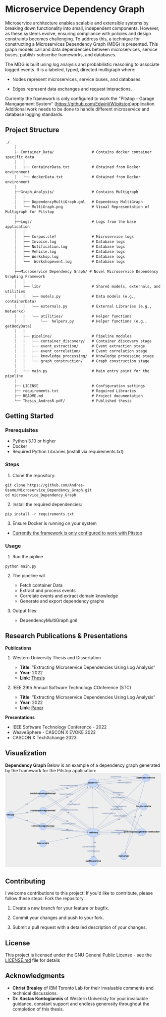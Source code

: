 # Microservice Dependency Graph

Microservice architecture enables scalable and extensible systems by breaking down functionality into small, independent components. However, as these systems evolve, ensuring compliance with policies and design constraints becomes challenging. To address this, a technique for constructing a Microservices Dependency Graph (MDG) is presented. This graph models call and data dependencies between microservices, service buses, publish-subscribe frameworks, and databases.

The MDG is built using log analysis and probabilistic reasoning to associate logged events. It is a labeled, typed, directed multigraph where:

* Nodes represent microservices, service buses, and databases.

* Edges represent data exchanges and request interactions.

Currently the framework is only configured to work the "Pitstop - Garage Mangagement System" (https://github.com/EdwinVW/pitstop)application. Additional work needs to be done to handle different microservice and database logging standards.

## Project Structure
    ./
        │
        ├──Container_Data/                 # Contains docker container specific data 
        │   │
        │   ├── ContainerData.txt          # Obtained from Docker environment
        │   └── dockerData.txt             # Obtained from Docker environment
        │
        ├──Graph_Analysis/                 # Contains Multigraph 
        │   │
        │   ├── DependencyMultiGraph.gml   # Dependency MultiGraph
        │   └── MultiGraph.png             # Visual Representation of Multigraph for Pitstop
        │ 
        ├──Logs/                           # Logs from the base application
        │   │
        │   ├── Corpus.clef                # Microservice logs
        │   ├── Invoice.log                # Database logs
        │   ├── Notification.log           # Database logs
        │   ├── Vehicle.log                # Database logs
        │   ├── Workshop.log               # Database logs
        │   └──  Workshopevent.log         # Database logs
        │
        ├──Microservice Dependency Graph/ # Novel Microservice Dependency Graphing Framework
        │   │
        │   ├── lib/                       # Shared models, externals, and utilities
        │   │   ├── models.py              # Data models (e.g., containerData)
        │   │   ├── externals.py           # External Libraries (e.g., Networkx)
        │   │   └── utilities/             # Helper functions
        │   │       └──  helpers.py        # Helper functions (e.g., getBodyData)
        │   │
        │   ├── pipeline/                  # Pipeline modules
        │   │   ├── container_discovery/   # Container discovery stage
        │   │   ├── event_extraction/      # Event extraction stage
        │   │   ├── event_correlation/     # Event correlation stage
        │   │   ├── knowledge_processing/  # Knowledge processing stage
        │   │   └── graph_construction/    # Graph construction stage
        │   │
        │   └── main.py                    # Main entry point for the pipeline
        │
        ├── LICENSE                        # Configuration settings
        ├── requirements.txt               # Required Libraries
        ├── README.md                      # Project documentation
        └── Thesis_AndresR.pdf/            # Published thesis

## Getting Started

### Prerequisites

* Python 3.10 or higher
* Docker
* Required Python Libraries (install via requirements.txt)


### Steps
1. Clone the repository:

```
git clone https://github.com/Andres-Osamu/Microservice_Dependency_Graph.git
cd microservice_Dependency_Graph
```

2. Install the required dependencies:
```
pip install -r requirements.txt
```
3. Ensure Docker is running on your system
* [Currently the framework is only configured to work with Pitstop](https://github.com/EdwinVW/pitstop)

### Usage
1. Run the pipline
```
python main.py
```

2. The pipeline wil
    * Fetch container Data
    * Extract and process events
    * Correlate events and extract domain knowledge
    * Generate and export dependency graphs

3. Output files:
    * DependencyMultiGraph.gml 

## Research Publications & Presentations

**Publications**
1. Western University Thesis and Dissertation
    * **Title**: ”Extracting Microservice Dependencies Using Log Analysis”
    * **Year**:  2022
    * **Link**:  [Thesis](https://ir.lib.uwo.ca/etd/8886/)

2. IEEE 29th Annual Software Technology COnference (STC)
    * **Title**: ”Extracting Microservice Dependencies Using Log Analysis”
    * **Year**:  2022
    * **Link**:  [Paper](https://ieeexplore.ieee.org/document/9951030)


**Presentations**
* IEEE Software Technology Conference - 2022
* WeaveSphere - CASCON X EVOKE 2022
* CASCON X TechXchange 2023

## Visualization

**Dependency Graph**
Below is an example of a dependency graph generated by the framework for the Pitstop application:
![screenshot](./GraphAnalysis/MultiGraph.png)



## Contributing

I welcome contributions to this project! If you'd like to contribute, please follow these steps:
Fork the repository.

1. Create a new branch for your feature or bugfix.

2. Commit your changes and push to your fork.

3. Submit a pull request with a detailed description of your changes.



## License

This project is licensed under the GNU General Public License - see the [LICENSE.md](LICENSE.md) file for details

## Acknowledgments

* **Christ Brealey** of IBM Toronto Lab for their invaluable comments and technical discussions.
* **Dr. Kostas Kontogiannis** of Western Univeristy for your invaluable guidance, constant support and endless generosity throughout the completion of this thesis.